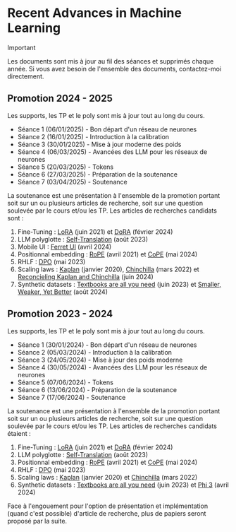 # Recent Advances in Machine Learning

> [!IMPORTANT]
> Les documents sont mis à jour au fil des séances et supprimés chaque année. Si vous avez besoin de l'ensemble des documents, contactez-moi directement.

## Promotion 2024 - 2025
Les supports, les TP et le poly sont mis à jour tout au long du cours.
* Séance 1 (06/01/2025) - Bon départ d'un réseau de neurones
* Séance 2 (16/01/2025) - Introduction à la calibration
* Séance 3 (30/01/2025) - Mise à jour moderne des poids
* Séance 4 (06/03/2025) - Avancées des LLM pour les réseaux de neurones
* Séance 5 (20/03/2025) - Tokens
* Séance 6 (27/03/2025) - Préparation de la soutenance
* Séance 7 (03/04/2025) - Soutenance

La soutenance est une présentation à l'ensemble de la promotion portant soit sur un ou plusieurs articles de recherche, soit sur une question soulevée par le cours et/ou les TP. Les articles de recherches candidats sont :
1. Fine-Tuning : [LoRA](https://arxiv.org/abs/2106.09685) (juin 2021) et [DoRA](https://arxiv.org/abs/2402.09353) (février 2024)
2. LLM polyglotte : [Self-Translation](https://arxiv.org/abs/2308.01223) (août 2023)
3. Mobile UI : [Ferret UI](https://arxiv.org/abs/2404.05719) (avril 2024)
4. Positionnal embedding : [RoPE](https://arxiv.org/abs/2104.09864) (avril 2021) et [CoPE](https://arxiv.org/abs/2405.18719) (mai 2024)
5. RHLF : [DPO](https://arxiv.org/abs/2305.18290) (mai 2023)
6. Scaling laws : [Kaplan](https://arxiv.org/abs/2001.08361) (janvier 2020), [Chinchilla](https://arxiv.org/abs/2203.15556) (mars 2022) et [Reconcieling Kaplan and Chinchilla](https://arxiv.org/abs/2406.12907) (juin 2024)
7. Synthetic datasets : [Textbooks are all you need](https://arxiv.org/abs/2306.11644) (juin 2023) et [Smaller, Weaker, Yet Better](http://www.arxiv.org/abs/2408.16737) (août 2024)



## Promotion 2023 - 2024
Les supports, les TP et le poly sont mis à jour tout au long du cours.

* Séance 1 (30/01/2024) - Bon départ d'un réseau de neurones
* Séance 2 (05/03/2024) - Introduction à la calibration
* Séance 3 (24/05/2024) - Mise à jour des poids moderne
* Séance 4 (30/05/2024) - Avancées des LLM pour les réseaux de neurones
* Séance 5 (07/06/2024) - Tokens
* Séance 6 (13/06/2024) - Préparation de la soutenance
* Séance 7 (17/06/2024) - Soutenance

La soutenance est une présentation à l'ensemble de la promotion portant soit sur un ou plusieurs articles de recherche, soit sur une question soulevée par le cours et/ou les TP. Les articles de recherches candidats étaient :
1. Fine-Tuning : [LoRA](https://arxiv.org/abs/2106.09685) (juin 2021) et [DoRA](https://arxiv.org/abs/2402.09353) (février 2024)
2. LLM polyglotte : [Self-Translation](https://arxiv.org/abs/2308.01223) (août 2023)
3. Positionnal embedding : [RoPE](https://arxiv.org/abs/2104.09864) (avril 2021) et [CoPE](https://arxiv.org/abs/2405.18719) (mai 2024)
4. RHLF : [DPO](https://arxiv.org/abs/2305.18290) (mai 2023)
5. Scaling laws : [Kaplan](https://arxiv.org/abs/2001.08361) (janvier 2020) et [Chinchilla](https://arxiv.org/abs/2203.15556) (mars 2022)
6. Synthetic datasets : [Textbooks are all you need](https://arxiv.org/abs/2306.11644) (juin 2023) et [Phi 3](https://arxiv.org/abs/2404.14219) (avril 2024)

Face à l'engouement pour l'option de présentation et implémentation (quand c'est possible) d'article de recherche, plus de papiers seront proposé par la suite.
